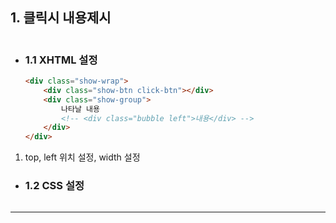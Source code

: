 ## 1. 클릭시 내용제시

<img src="">

* ### 1.1 XHTML 설정
    ```html
    <div class="show-wrap">
        <div class="show-btn click-btn"></div>
        <div class="show-group">
            나타날 내용
            <!-- <div class="bubble left">내용</div> -->
        </div>
    </div>
    ```
1. top, left 위치 설정, width 설정

* ### 1.2 CSS 설정
    ```css
    ```
***
